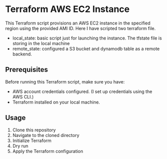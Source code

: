 # Terraform AWS EC2 Instance

This Terraform script provisions an AWS EC2 instance in the specified region using the provided AMI ID.
Here I have scripted two terraform file.
- local_state: basic script just for launching the instance. The tfstate file is storing in the local machine
- remote_state: configured a S3 bucket and dynamodb table as a remote backend.

## Prerequisites

Before running this Terraform script, make sure you have:

- AWS account credentials configured. (I set up credentials using the AWS CLI.)
- Terraform installed on your local machine.

## Usage

1. Clone this repository
2. Navigate to the cloned directory
3. Initialize Terraform
4. Dry run
5. Apply the Terraform configuration
   
